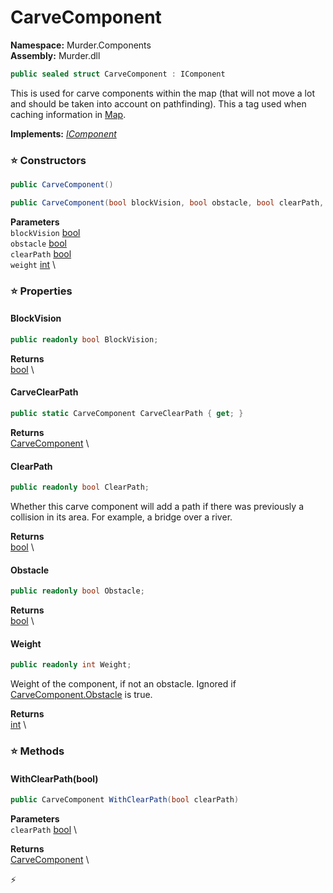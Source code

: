# CarveComponent

**Namespace:** Murder.Components \
**Assembly:** Murder.dll

```csharp
public sealed struct CarveComponent : IComponent
```

This is used for carve components within the map (that will not move a lot and 
            should be taken into account on pathfinding).
            This a tag used when caching information in [Map](../../Murder/Core/Map.html).

**Implements:** _[IComponent](../../Bang/Components/IComponent.html)_

### ⭐ Constructors
```csharp
public CarveComponent()
```

```csharp
public CarveComponent(bool blockVision, bool obstacle, bool clearPath, int weight)
```

**Parameters** \
`blockVision` [bool](https://learn.microsoft.com/en-us/dotnet/api/System.Boolean?view=net-7.0) \
`obstacle` [bool](https://learn.microsoft.com/en-us/dotnet/api/System.Boolean?view=net-7.0) \
`clearPath` [bool](https://learn.microsoft.com/en-us/dotnet/api/System.Boolean?view=net-7.0) \
`weight` [int](https://learn.microsoft.com/en-us/dotnet/api/System.Int32?view=net-7.0) \

### ⭐ Properties
#### BlockVision
```csharp
public readonly bool BlockVision;
```

**Returns** \
[bool](https://learn.microsoft.com/en-us/dotnet/api/System.Boolean?view=net-7.0) \
#### CarveClearPath
```csharp
public static CarveComponent CarveClearPath { get; }
```

**Returns** \
[CarveComponent](../../Murder/Components/CarveComponent.html) \
#### ClearPath
```csharp
public readonly bool ClearPath;
```

Whether this carve component will add a path if there was previously a collision in its area.
            For example, a bridge over a river.

**Returns** \
[bool](https://learn.microsoft.com/en-us/dotnet/api/System.Boolean?view=net-7.0) \
#### Obstacle
```csharp
public readonly bool Obstacle;
```

**Returns** \
[bool](https://learn.microsoft.com/en-us/dotnet/api/System.Boolean?view=net-7.0) \
#### Weight
```csharp
public readonly int Weight;
```

Weight of the component, if not an obstacle.
            Ignored if [CarveComponent.Obstacle](../../Murder/Components/CarveComponent.html#Obstacle) is true.

**Returns** \
[int](https://learn.microsoft.com/en-us/dotnet/api/System.Int32?view=net-7.0) \
### ⭐ Methods
#### WithClearPath(bool)
```csharp
public CarveComponent WithClearPath(bool clearPath)
```

**Parameters** \
`clearPath` [bool](https://learn.microsoft.com/en-us/dotnet/api/System.Boolean?view=net-7.0) \

**Returns** \
[CarveComponent](../../Murder/Components/CarveComponent.html) \



⚡